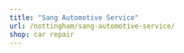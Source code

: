 ```yaml
---
title: "Sang Automotive Service"
url: /nottingham/sang-automotive-service/
shop: car repair
---
```

